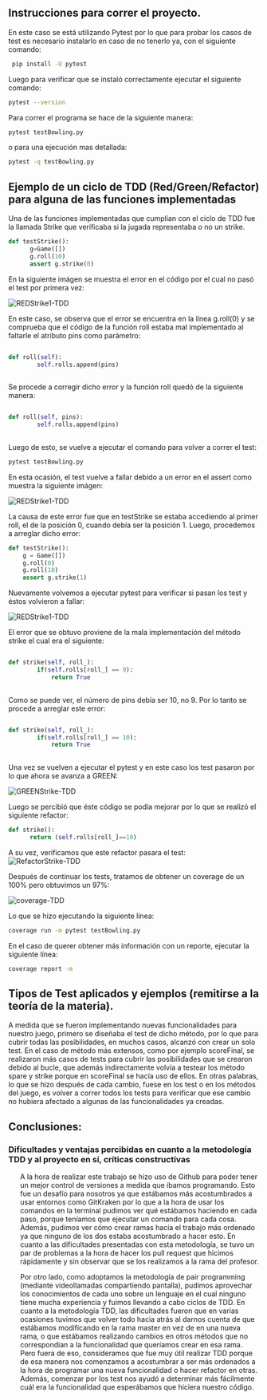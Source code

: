 
## Instrucciones para correr el proyecto.

En este caso se está utilizando Pytest por lo que para probar los casos de test
es necesario instalarlo en caso de no tenerlo ya, con el siguiente comando:

```bash
 pip install -U pytest
```

Luego para verificar que se instaló correctamente ejecutar el siguiente comando:

```bash
pytest --version
```

Para correr el programa se hace de la siguiente manera:

```bash
pytest testBowling.py
```
o para una ejecución mas detallada:
```bash
pytest -q testBowling.py 
```
 

## Ejemplo de un ciclo de TDD (Red/Green/Refactor) para alguna de las funciones implementadas

Una de las funciones implementadas que cumplían con el ciclo de TDD fue la llamada Strike que verificaba si la jugada representaba o no un strike.
```python
def testStrike():
      g=Game([])
      g.roll(10)
      assert g.strike(0)

```
En la siguiente imágen se muestra el error en el código por el cual no pasó el test por primera vez:

![REDStrike1-TDD](ImagenesFinales/red-strike1.png)  

En este caso, se observa que el error se encuentra en la línea g.roll(0) y se comprueba que el código de la función roll estaba mal implementado al faltarle el atributo pins como parámetro:
```python

def roll(self):
        self.rolls.append(pins)
     

``` 
Se procede a corregir dicho error y la función roll quedó de la siguiente manera:

```python

def roll(self, pins):
        self.rolls.append(pins)
     

```
Luego de esto, se vuelve a ejecutar el comando para volver a correr el test:

```bash
pytest testBowling.py
```
En esta ocasión, el test vuelve a fallar debido a un error en el assert como muestra la siguiente imágen:

![REDStrike1-TDD](ImagenesFinales/red-strike2.png) 

La causa de este error fue que en testStrike se estaba accediendo al primer roll, el de la posición 0, cuando debía ser la posición 1. Luego, procedemos a arreglar dicho error:
```python
def testStrike():
    g = Game([])
    g.roll(0)
    g.roll(10)
    assert g.strike(1)
```
Nuevamente volvemos a ejecutar pytest para verificar si pasan los test y éstos volvieron a fallar:  

![REDStrike1-TDD](ImagenesFinales/red-strike3.png) 

El error que se obtuvo proviene de la mala implementación del método strike el cual era el siguiente:

```python

def strike(self, roll_):
        if(self.rolls[roll_] == 9):
            return True
     

```
Como se puede ver, el número de pins debía ser 10, no 9. Por lo tanto se procede a arreglar este error:

```python

def strike(self, roll_):
        if(self.rolls[roll_] == 10):
            return True
     

```

Una vez se vuelven a ejecutar el pytest y en este caso los test pasaron por lo que ahora se avanza a GREEN:

 
![GREENStrike-TDD](ImagenesFinales/green-strikeFinal.png)


Luego se percibió que éste código se podía mejorar por lo que se realizó el siguiente refactor:

```python
def strike():
      return (self.rolls[roll_]==10)
```
A su vez, verificamos que este refactor pasara el test:
![RefactorStrike-TDD](ImagenesFinales/refactor-strikeFinal.png)

Después de continuar los tests, tratamos de obtener un coverage de un 100% pero obtuvimos un 97%:

![coverage-TDD](ImagenesFinales/coverageCortadob.png)

Lo que se hizo ejecutando la siguiente línea:

```bash
coverage run -m pytest testBowling.py
```
En el caso de querer obtener más información con un reporte, ejecutar la siguiente línea:

```bash
coverage report -m
```

## Tipos de Test aplicados y ejemplos (remitirse a la teoría de la materia).  

<p>A medida que se fueron implementando nuevas funcionalidades para nuestro juego, primero se diseñaba el test de dicho método, por lo que para cubrir todas las posibilidades, en muchos casos, alcanzó con crear un solo test. En el caso de método más extensos, como por ejemplo scoreFinal, se realizaron más casos de tests para cubrir las posibilidades que se crearon debido al bucle, que además indirectamente volvía a testear los método spare y strike porque en scoreFinal se hacía uso de ellos. En otras palabras, lo que se hizo después de cada cambio, fuese en los test o en los métodos del juego, es volver a correr todos los tests para verificar que ese cambio no hubiera afectado a algunas de las funcionalidades ya creadas. </p>  

## Conclusiones:
### Dificultades y ventajas percibidas en cuanto a la metodología TDD y al proyecto en sí, críticas constructivas
<ul>
  <p>A la hora de realizar este trabajo se hizo uso de Github para poder tener un mejor control de versiones a medida que íbamos programando. Esto fue un desafío para nosotros ya que estábamos más acostumbrados a usar entornos como GitKraken por lo que a la hora de usar los comandos en la terminal pudimos ver qué estábamos haciendo en cada paso, porque teníamos que ejecutar un comando para cada cosa. Además, pudimos ver cómo crear ramas hacía el trabajo más ordenado ya que ninguno de los dos estaba acostumbrado a hacer esto. En cuanto a las dificultades presentadas con esta metodología, se tuvo un par de problemas a la hora de hacer los pull request que hicimos rápidamente y sin observar que se los realizamos a la rama del profesor.</p>
<p>Por otro lado, como adoptamos la metodología de pair programming (mediante videollamadas compartiendo pantalla), pudimos aprovechar los conocimientos de cada uno sobre un lenguaje en el cual ninguno tiene mucha experiencia y fuimos llevando a cabo ciclos de TDD.  En cuanto a la metodología TDD, las dificultades fueron que en varias ocasiones tuvimos que volver todo hacia atrás al darnos cuenta de que estábamos modificando en la rama master en vez de en una nueva rama, o que estábamos realizando cambios en otros métodos que no correspondian a la funcionalidad que queríamos crear en esa rama. Pero fuera de eso, consideramos que fue muy útil realizar TDD porque de esa manera nos comenzamos a acostumbrar a ser más ordenados a la hora de programar una nueva funcionalidad o hacer refactor en otras. Además, comenzar por los test nos ayudó a determinar más fácilmente cuál era la funcionalidad que esperábamos que hiciera nuestro código. 
</p>
